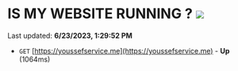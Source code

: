 # IS MY WEBSITE RUNNING ? [![](https://img.shields.io/static/v1?label=Sponsor&message=%E2%9D%A4&logo=GitHub&color=%23fe8e86)](https://github.com/sponsors/<username>)

Last updated: **6/23/2023, 1:29:52 PM**

- `GET` [https://youssefservice.me](https://youssefservice.me) - **Up** (1064ms)
